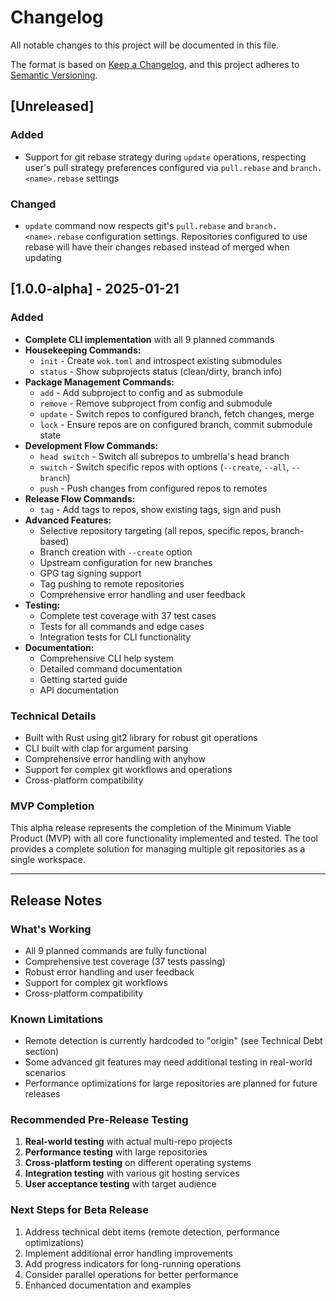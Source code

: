 # Changelog

All notable changes to this project will be documented in this file.

The format is based on [Keep a Changelog](https://keepachangelog.com/en/1.0.0/),
and this project adheres to [Semantic Versioning](https://semver.org/spec/v2.0.0.html).

## [Unreleased]

### Added
- Support for git rebase strategy during `update` operations, respecting user's pull strategy preferences configured via `pull.rebase` and `branch.<name>.rebase` settings

### Changed
- `update` command now respects git's `pull.rebase` and `branch.<name>.rebase` configuration settings. Repositories configured to use rebase will have their changes rebased instead of merged when updating

## [1.0.0-alpha] - 2025-01-21

### Added
- **Complete CLI implementation** with all 9 planned commands
- **Housekeeping Commands:**
  - `init` - Create `wok.toml` and introspect existing submodules
  - `status` - Show subprojects status (clean/dirty, branch info)
- **Package Management Commands:**
  - `add` - Add subproject to config and as submodule
  - `remove` - Remove subproject from config and submodule
  - `update` - Switch repos to configured branch, fetch changes, merge
  - `lock` - Ensure repos are on configured branch, commit submodule state
- **Development Flow Commands:**
  - `head switch` - Switch all subrepos to umbrella's head branch
  - `switch` - Switch specific repos with options (`--create`, `--all`, `--branch`)
  - `push` - Push changes from configured repos to remotes
- **Release Flow Commands:**
  - `tag` - Add tags to repos, show existing tags, sign and push
- **Advanced Features:**
  - Selective repository targeting (all repos, specific repos, branch-based)
  - Branch creation with `--create` option
  - Upstream configuration for new branches
  - GPG tag signing support
  - Tag pushing to remote repositories
  - Comprehensive error handling and user feedback
- **Testing:**
  - Complete test coverage with 37 test cases
  - Tests for all commands and edge cases
  - Integration tests for CLI functionality
- **Documentation:**
  - Comprehensive CLI help system
  - Detailed command documentation
  - Getting started guide
  - API documentation

### Technical Details
- Built with Rust using git2 library for robust git operations
- CLI built with clap for argument parsing
- Comprehensive error handling with anyhow
- Support for complex git workflows and operations
- Cross-platform compatibility

### MVP Completion
This alpha release represents the completion of the Minimum Viable Product (MVP) with all core functionality implemented and tested. The tool provides a complete solution for managing multiple git repositories as a single workspace.

---

## Release Notes

### What's Working
- All 9 planned commands are fully functional
- Comprehensive test coverage (37 tests passing)
- Robust error handling and user feedback
- Support for complex git workflows
- Cross-platform compatibility

### Known Limitations
- Remote detection is currently hardcoded to "origin" (see Technical Debt section)
- Some advanced git features may need additional testing in real-world scenarios
- Performance optimizations for large repositories are planned for future releases

### Recommended Pre-Release Testing
1. **Real-world testing** with actual multi-repo projects
2. **Performance testing** with large repositories
3. **Cross-platform testing** on different operating systems
4. **Integration testing** with various git hosting services
5. **User acceptance testing** with target audience

### Next Steps for Beta Release
1. Address technical debt items (remote detection, performance optimizations)
2. Implement additional error handling improvements
3. Add progress indicators for long-running operations
4. Consider parallel operations for better performance
5. Enhanced documentation and examples

